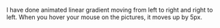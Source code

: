 I have done animated linear gradient moving from left to right and right to left. When you hover your mouse on the pictures, it moves up by 5px. 
